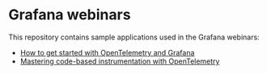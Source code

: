 # Grafana webinars

This repository contains sample applications used in the Grafana webinars:

* [How to get started with OpenTelemetry and Grafana](./otel-getting-started/README.md)
* [Mastering code-based instrumentation with OpenTelemetry](./otel-manual-instrumentation/README.md)
